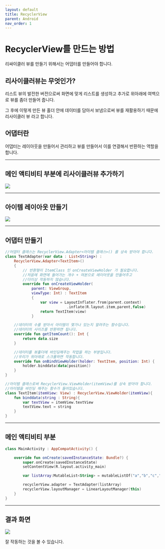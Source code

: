```yaml
---
layout: default
title: RecyclerView
parent: Android
nav_order: 1
---
```


# RecyclerView를 만드는 방법

리싸이클러 뷰를 만들기 위해서는 어댑터를 만들어야 합니다.

## 리사이클러뷰는 무엇인가?

리스트 뷰의 발전한 버전으로써 화면에 맞게 리스트를 생성하고 추가로 위아래에 여백으로 뷰를 좀더 만들어 줍니다.

그 후에 이렇게 만든 뷰 홀더 안에 데이터를 담아서 보냄으로써 뷰를 재활용하기 때문에 리사이클러 뷰 라고 합니다.

## 어댑터란

어댑터는 레이아웃을 만들어서 관리하고 뷰를 만들어서 이를 연결해서 반환하는 역할을 합니다.

---

## 메인 액티비티 부분에 리사이클러뷰 추가하기

![](https://github.com/C0deWave/C0deWave.github.io/blob/master/image/200522/%EC%8A%A4%ED%81%AC%EB%A6%B0%EC%83%B7%202020-05-22%20%EC%98%A4%EC%A0%84%2010.58.19.png?raw=true)

---

## 아이템 레이아웃 만들기

![](https://github.com/C0deWave/C0deWave.github.io/blob/master/image/200522/%EC%8A%A4%ED%81%AC%EB%A6%B0%EC%83%B7%202020-05-22%20%EC%98%A4%ED%9B%84%203.39.53.png?raw=true)

---

## 어댑터 만들기

```Kotlin
//어댑터 클래스는 RecyclerView.Adapter<아이템 클래스>() 를 상속 받아야 합니다.
class TextAdapter(var data : List<String>) :   
    RecyclerView.Adapter<TextItem>() 
    {
        // 반환형이 ItemClass 인 onCreateViewHolder 가 필요합니다.
        //처음에 화면에 들어가는 개수 + 여분으로 레이아웃을 만들어주고 
        //더이상 작동하지 않습니다.
        override fun onCreateViewHolder(
            parent: ViewGroup, 
            viewType: Int) : TextItem 
            {
                var view = LayoutInflater.from(parent.context)
                            .inflate(R.layout.item,parent,false)
                return TextItem(view)
            }

    //데이터의 수를 받아서 아이템이 몇가나 있는지 알려주는 함수입니다.
    //데이터의 사이즈를 반환하면 됩니다.
    override fun getItemCount(): Int {
        return data.size
    }

    //데이터를 뷰홀더에 바인딩해주는 작업을 하는 부분입니다.
    //우리가 위아래로 스크롤하면 작동합니다.
    override fun onBindViewHolder(holder: TextItem, position: Int) {
        holder.binddata(data[position])
    }
}

//아이템 클래스로써 RecyclerView.ViewHolder(itemView)를 상속 받아야 합니다.
//아이템을 바인딩 해주는 함수가 들어있습니다.
class TextItem(itemView: View) : RecyclerView.ViewHolder(itemView){
    fun binddata(string : String){
        var textView = itemView.textView
        textView.text = string
    }
}
```

---

## 메인 액티비티 부분

```Kotlin
class MainActivity : AppCompatActivity() {

    override fun onCreate(savedInstanceState: Bundle?) {
        super.onCreate(savedInstanceState)
        setContentView(R.layout.activity_main)

        var listArray:MutableList<String> = mutableListOf("a","b","c","d","e","d","asd","wqeq","dsa")

        recyclerView.adapter = TextAdapter(listArray)
        recyclerView.layoutManager = LinearLayoutManager(this)
    }
}
```

---

## 결과 화면

![](https://github.com/C0deWave/C0deWave.github.io/blob/master/image/200522/%EC%8A%A4%ED%81%AC%EB%A6%B0%EC%83%B7%202020-05-22%20%EC%98%A4%ED%9B%84%203.38.29.png?raw=true)

잘 작동하는 것을 볼 수 있습니다.